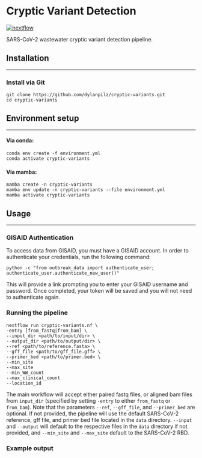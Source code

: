 # Cryptic Variant Detection

[![nextflow](https://img.shields.io/badge/nextflow-%E2%89%A50.24.0-brightgreen.svg)](http://nextflow.io)

SARS-CoV-2 wastewater cryptic variant detection pipeline.

## Installation
---

### Install via Git
```
git clone https://github.com/dylanpilz/cryptic-variants.git
cd cryptic-variants
```
## Environment setup
---

#### Via conda:
```
conda env create -f environment.yml
conda activate cryptic-variants
```
#### Via mamba:
```
mamba create -n cryptic-variants
mamba env update -n cryptic-variants --file environment.yml
mamba activate cryptic-variants
```

## Usage
---
### GISAID Authentication
To access data from GISAID, you must have a GISAID account. In order to authenticate your credentials, run the following command:
```
python -c "from outbreak_data import authenticate_user; authenticate_user.authenticate_new_user()"
```
This will provide a link prompting you to enter your GISAID username and password. Once completed, your token will be saved and you will not need to authenticate again.

### Running the pipeline
```
nextflow run cryptic-variants.nf \
-entry [from_fastq|from_bam] \
--input_dir <path/to/input/dir> \
--output_dir <path/to/output/dir> \
--ref <path/to/reference.fasta> \
--gff_file <path/to/gff_file.gff> \
--primer_bed <path/to/primer.bed> \
--min_site
--max_site
--min_WW_count 
--max_clinical_count
--location_id
```
The main workflow will accept either paired fastq files, or aligned bam files from `input_dir` (specified by setting `-entry` to either `from_fastq` or `from_bam`). Note that the parameters `--ref`, `--gff_file`, and `--primer_bed` are optional. If not provided, the pipeline will use the default SARS-CoV-2 reference, gff file, and primer bed file located in the `data` directory. `--input` and `--output` will default to the respective files in the `data` directory if not provided, and `--min_site` and `--max_site` default to the SARS-CoV-2 RBD.

### Example output
```
